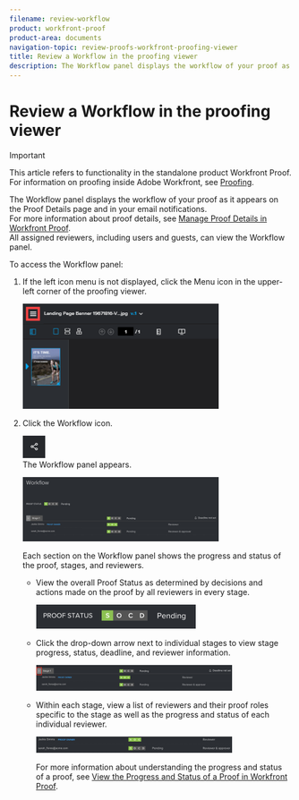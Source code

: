 ```yaml
---
filename: review-workflow
product: workfront-proof
product-area: documents
navigation-topic: review-proofs-workfront-proofing-viewer
title: Review a Workflow in the proofing viewer
description: The Workflow panel displays the workflow of your proof as it appears on the Proof Details page and in your email notifications. For more information about proof details, see Manage Proof Details in Workfront Proof. All assigned reviewers, including users and guests, can view the Workflow panel.
---
```


# Review a Workflow in the proofing viewer

>[!IMPORTANT]
>
>This article refers to functionality in the standalone product Workfront Proof. For information on proofing inside Adobe Workfront, see [Proofing](../../../review-and-approve-work/proofing/proofing.md).

The Workflow panel displays the workflow of your proof as it appears on the Proof Details page and in your email notifications.   
For more information about proof details, see [Manage Proof Details in Workfront Proof](../../../workfront-proof/wp-work-proofsfiles/manage-your-work/manage-proof-details.md).  
All assigned reviewers, including users and guests, can view the Workflow panel.

To access the Workflow panel:

<ol> 
 <li value="1"> <p>If the left icon menu is not displayed, click the&nbsp;<span class="bold">Menu&nbsp;</span>icon in the upper-left corner of the proofing viewer.<br></p> <p> <img src="assets/menu-icon-in-proofing-viewer-350x188.png" alt="Menu_icon_in_Proofing_Viewer.png" style="width: 350;height: 188;"> </p> </li> 
 <li value="2"> <p> Click the&nbsp;<span class="bold">Workflow</span> icon.<span class="bold"><br></span></p> <p><span class="bold"><img src="assets/workflow-icon-in-proofing-viewer.png" alt="Workflow_icon_in_Proofing_Viewer.png"><br></span>The&nbsp;<span class="bold">Workflow&nbsp;</span>panel appears.<br></p> <p> <img src="assets/workflow-panel-350x115.png" style="width: 350;height: 115;"> </p> <p>Each section on the Workflow panel shows the progress and status of the proof, stages, and reviewers.<br></p> 
  <ul> 
   <li> <p>View the overall&nbsp;<span class="bold">Proof Status&nbsp;</span>as determined by decisions and actions made on the proof by all reviewers in every stage.<br></p> <p> <img src="assets/screenshot-2018-05-01-10-23-53-285x43.png" alt="Screenshot_2018-05-01_10-23-53.png" style="width: 285;height: 43;"> </p> </li> 
   <li> <p>Click the drop-down arrow next to individual stages to view stage progress, status, deadline, and reviewer information.<br></p> <p> <img src="assets/screen-shot-2018-05-01-at-2.01.22-pm-350x46.png" alt="Screen_Shot_2018-05-01_at_2.01.22_PM.png" style="width: 350;height: 46;"> </p> </li> 
   <li> <p>Within each stage, view a list of reviewers and their proof roles specific to the stage as well as the progress and status of each individual reviewer.&nbsp;&nbsp;<br></p> <p> <img src="assets/screen-shot-2018-05-01-at-10.33.37-am-350x29.png" alt="Screen_Shot_2018-05-01_at_10.33.37_AM.png" style="width: 350;height: 29;"> </p> <p>For more information about understanding the progress and status of a proof, see <a href="../../../workfront-proof/wp-work-proofsfiles/manage-your-work/view-progress-and-status-of-proof.md" class="MCXref xref">View the Progress and Status of a Proof in Workfront Proof</a>.</p> </li> 
  </ul> </li> 
</ol>

